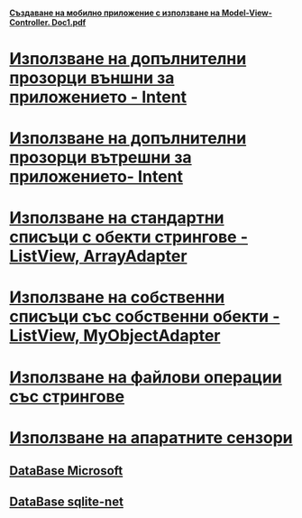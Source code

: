 #### [Създаване на мобилно приложение с използване на Model-View-Controller. Doc1.pdf](https://github.com/vakovsky/Android/blob/main/csAndroid/arch/Doc1.pdf)
# [Използване на допълнителни прозорци външни за приложението - Intent](https://github.com/vakovsky/Android/blob/main/csAndroid/arch/Doc1.pdf)
# [Използване на допълнителни прозорци вътрешни за приложението- Intent](https://github.com/vakovsky/Android/blob/main/csAndroid/arch/Doc1.pdf)
# [Използване на стандартни списъци с обекти стрингове - ListView, ArrayAdapter](https://github.com/vakovsky/Android/blob/main/csAndroid/arch/Doc1.pdf)
# [Използване на собственни списъци със собственни обекти - ListView, MyObjectAdapter](https://github.com/vakovsky/Android/blob/main/csAndroid/arch/Doc1.pdf)
# [Използване на файлови операции със стрингове](https://github.com/vakovsky/Android/blob/main/csAndroid/arch/Doc1.pdf)
# [Използване на апаратните сензори](https://github.com/vakovsky/Android/blob/main/csAndroid/arch/Doc1.pdf)
## [DataBase Microsoft](https://learn.microsoft.com/en-us/xamarin/android/data-cloud/data-access/using-sqlite-orm)
## [DataBase sqlite-net](https://github.com/praeclarum/sqlite-net)
